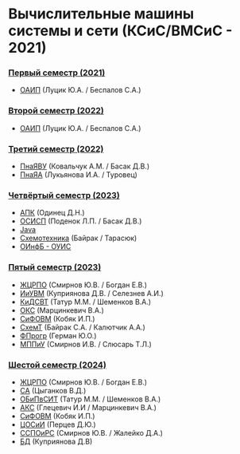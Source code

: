 # Вычислительные машины системы и сети (КСиС/ВМСиС - 2021)

### [Первый семестр (2021)](https://github.com/CyrilHorbacheuski/BGUIR__LABS/tree/main/1_term)
- [ОАИП](https://github.com/CyrilHorbacheuski/BGUIR__LABS/tree/main/1_term/ОАИП) (Луцик Ю.А. / Беспалов С.А.)
### [Второй семестр (2022)](https://github.com/CyrilHorbacheuski/BGUIR__LABS/tree/main/2_term)
- [ОАИП](https://github.com/CyrilHorbacheuski/BGUIR__LABS/tree/main/2_term/ОАИП) (Луцик Ю.А. / Беспалов С.А.)
### [Третий семестр (2022)](https://github.com/CyrilHorbacheuski/BGUIR__LABS/tree/main/3_term)
- [ПнаЯВУ](https://github.com/CyrilHorbacheuski/BGUIR__LABS/tree/main/3_term/C++) (Ковальчук А.М. / Басак Д.В.)
- [ПнаЯА](https://github.com/CyrilHorbacheuski/BGUIR__LABS/tree/main/3_term/Assembler) (Лукьянова И.А. / Туровец)
### [Четвёртый семестр (2023)](https://github.com/CyrilHorbacheuski/BGUIR__LABS/tree/main/4_term)
- [АПК](https://github.com/CyrilHorbacheuski/BGUIR__LABS/tree/main/4_term/APK) (Одинец Д.Н.)
- [ОСИСП](https://github.com/CyrilHorbacheuski/BGUIR__LABS/tree/main/4_term/OSISP) (Поденок Л.П. / Басак Д.В.)
- [Java](https://github.com/CyrilHorbacheuski/BGUIR__LABS/tree/main/4_term/Java)
- [Cхемотехника](https://github.com/CyrilHorbacheuski/BGUIR__LABS/tree/main/4_term/Схемота) (Байрак / Тарасюк)
- [ОИнфБ - ОУИС](https://github.com/CyrilHorbacheuski/BGUIR__LABS/tree/main/4_term/ОИнфБ-ОУИС) 
### [Пятый семестр (2023)](https://github.com/CyrilHorbacheuski/BGUIR__LABS/tree/main/5_term)
- [ЖЦРПО](https://github.com/CyrilHorbacheuski/BGUIR__LABS/tree/main/5_term/ЖЦРПО) (Смирнов Ю.В. / Богдан Е.В.)
- [ИиУВМ](https://github.com/CyrilHorbacheuski/BGUIR__LABS/tree/main/5_term/ИиУВМ) (Куприянова Д.В. / Селезнев А.И.)
- [КиДСВТ](https://github.com/CyrilHorbacheuski/BGUIR__LABS/tree/main/5_term/КиДСВТ) (Татур М.М. / Шеменков В.А.)
- [ОКС](https://github.com/CyrilHorbacheuski/BGUIR__LABS/tree/main/5_term/ОКС) (Марцинкевич В.А.)
- [СиФОВМ](https://github.com/CyrilHorbacheuski/BGUIR__LABS/tree/main/5_term/SiFOVM) (Кобяк И.П.)
- [СхемТ](https://github.com/CyrilHorbacheuski/BGUIR__LABS/tree/main/5_term/СхемТ) (Байрак С.А. / Калютчик А.А.)
- [ФПрогр](https://github.com/CyrilHorbacheuski/BGUIR__LABS/tree/main/5_term/ФПрогр) (Герман Ю.О.)
- [МППиУ](https://github.com/CyrilHorbacheuski/BGUIR__LABS/tree/main/5_term/МППиУ) (Смирнов И.В. / Слюсарь Т.Л.)
### [Шестой семестр (2024)](https://github.com/CyrilHorbacheuski/BGUIR__LABS/tree/main/6_term)
- [ЖЦРПО](https://github.com/CyrilHorbacheuski/BGUIR__LABS/tree/main/6_term/ЖЦРПО) (Смирнов Ю.В. / Богдан Е.В.)
- [СА](https://github.com/CyrilHorbacheuski/BGUIR__LABS/tree/main/6_term/СА) (Цыганков В.Д.)
- [ОБиПвСИТ](https://github.com/CyrilHorbacheuski/BGUIR__LABS/tree/main/6_term/ОБиПвСИТ) (Татур М.М. / Шеменков В.А.)
- [АКС](https://github.com/CyrilHorbacheuski/BGUIR__LABS/tree/main/6_term/АКС) (Глецевич И.И / Марцинкевич В.А.)
- [СиФОВМ](https://github.com/CyrilHorbacheuski/BGUIR__LABS/tree/main/6_term/SiFOVM) (Кобяк И.П.)
- [ЦОСиИ](https://github.com/CyrilHorbacheuski/BGUIR__LABS/tree/main/6_term/ЦОСиИ) (Перцев Д.Ю.)
- [ССПОиРС](https://github.com/CyrilHorbacheuski/BGUIR__LABS/tree/main/6_term/ССПОиРС) (Смирнов Ю.В. / Жалейко Д.А.)
- [БД](https://github.com/CyrilHorbacheuski/BGUIR__LABS/tree/main/6_term/БД) (Куприянова Д.В)